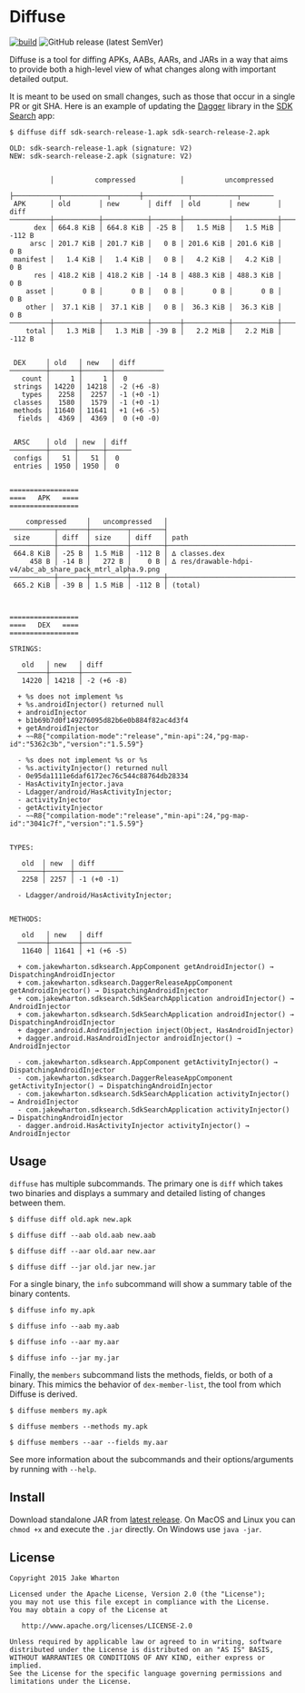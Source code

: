 Diffuse 
=======
[![build](https://github.com/usefulness/diffuse/actions/workflows/after-merge.yaml/badge.svg)](https://github.com/usefulness/diffuse/actions/workflows/after-merge.yaml)
![GitHub release (latest SemVer)](https://img.shields.io/github/v/release/usefulness/diffuse)

Diffuse is a tool for diffing APKs, AABs, AARs, and JARs in a way that aims to provide both a
high-level view of what changes along with important detailed output.

It is meant to be used on small changes, such as those that occur in a single PR or git SHA. Here
is an example of updating the [Dagger](https://github.com/google/dagger/) library in the
[SDK Search](https://github.com/JakeWharton/SdkSearch/) app:

```
$ diffuse diff sdk-search-release-1.apk sdk-search-release-2.apk

OLD: sdk-search-release-1.apk (signature: V2)
NEW: sdk-search-release-2.apk (signature: V2)


          │          compressed           │          uncompressed
          ├───────────┬───────────┬───────┼───────────┬───────────┬────────
 APK      │ old       │ new       │ diff  │ old       │ new       │ diff
──────────┼───────────┼───────────┼───────┼───────────┼───────────┼────────
      dex │ 664.8 KiB │ 664.8 KiB │ -25 B │   1.5 MiB │   1.5 MiB │ -112 B
     arsc │ 201.7 KiB │ 201.7 KiB │   0 B │ 201.6 KiB │ 201.6 KiB │    0 B
 manifest │   1.4 KiB │   1.4 KiB │   0 B │   4.2 KiB │   4.2 KiB │    0 B
      res │ 418.2 KiB │ 418.2 KiB │ -14 B │ 488.3 KiB │ 488.3 KiB │    0 B
    asset │       0 B │       0 B │   0 B │       0 B │       0 B │    0 B
    other │  37.1 KiB │  37.1 KiB │   0 B │  36.3 KiB │  36.3 KiB │    0 B
──────────┼───────────┼───────────┼───────┼───────────┼───────────┼────────
    total │   1.3 MiB │   1.3 MiB │ -39 B │   2.2 MiB │   2.2 MiB │ -112 B


 DEX     │ old   │ new   │ diff
─────────┼───────┼───────┼────────────
   count │     1 │     1 │  0
 strings │ 14220 │ 14218 │ -2 (+6 -8)
   types │  2258 │  2257 │ -1 (+0 -1)
 classes │  1580 │  1579 │ -1 (+0 -1)
 methods │ 11640 │ 11641 │ +1 (+6 -5)
  fields │  4369 │  4369 │  0 (+0 -0)


 ARSC    │ old  │ new  │ diff
─────────┼──────┼──────┼──────
 configs │   51 │   51 │  0
 entries │ 1950 │ 1950 │  0


=================
====   APK   ====
=================

    compressed     │   uncompressed   │
───────────┬───────┼─────────┬────────┤
 size      │ diff  │ size    │ diff   │ path
───────────┼───────┼─────────┼────────┼───────────────────────────────────────────────────────────
 664.8 KiB │ -25 B │ 1.5 MiB │ -112 B │ ∆ classes.dex
     458 B │ -14 B │   272 B │    0 B │ ∆ res/drawable-hdpi-v4/abc_ab_share_pack_mtrl_alpha.9.png
───────────┼───────┼─────────┼────────┼───────────────────────────────────────────────────────────
 665.2 KiB │ -39 B │ 1.5 MiB │ -112 B │ (total)



=================
====   DEX   ====
=================

STRINGS:

   old   │ new   │ diff
  ───────┼───────┼────────────
   14220 │ 14218 │ -2 (+6 -8)

  + %s does not implement %s
  + %s.androidInjector() returned null
  + androidInjector
  + b1b69b7d0f149276095d82b6e0b884f82ac4d3f4
  + getAndroidInjector
  + ~~R8{"compilation-mode":"release","min-api":24,"pg-map-id":"5362c3b","version":"1.5.59"}

  - %s does not implement %s or %s
  - %s.activityInjector() returned null
  - 0e95da1111e6daf6172ec76c544c88764db28334
  - HasActivityInjector.java
  - Ldagger/android/HasActivityInjector;
  - activityInjector
  - getActivityInjector
  - ~~R8{"compilation-mode":"release","min-api":24,"pg-map-id":"3041c7f","version":"1.5.59"}


TYPES:

   old  │ new  │ diff
  ──────┼──────┼────────────
   2258 │ 2257 │ -1 (+0 -1)

  - Ldagger/android/HasActivityInjector;


METHODS:

   old   │ new   │ diff
  ───────┼───────┼────────────
   11640 │ 11641 │ +1 (+6 -5)

  + com.jakewharton.sdksearch.AppComponent getAndroidInjector() → DispatchingAndroidInjector
  + com.jakewharton.sdksearch.DaggerReleaseAppComponent getAndroidInjector() → DispatchingAndroidInjector
  + com.jakewharton.sdksearch.SdkSearchApplication androidInjector() → AndroidInjector
  + com.jakewharton.sdksearch.SdkSearchApplication androidInjector() → DispatchingAndroidInjector
  + dagger.android.AndroidInjection inject(Object, HasAndroidInjector)
  + dagger.android.HasAndroidInjector androidInjector() → AndroidInjector

  - com.jakewharton.sdksearch.AppComponent getActivityInjector() → DispatchingAndroidInjector
  - com.jakewharton.sdksearch.DaggerReleaseAppComponent getActivityInjector() → DispatchingAndroidInjector
  - com.jakewharton.sdksearch.SdkSearchApplication activityInjector() → AndroidInjector
  - com.jakewharton.sdksearch.SdkSearchApplication activityInjector() → DispatchingAndroidInjector
  - dagger.android.HasActivityInjector activityInjector() → AndroidInjector
```


Usage
-----

`diffuse` has multiple subcommands. The primary one is `diff` which takes two binaries and displays
a summary and detailed listing of changes between them.

```
$ diffuse diff old.apk new.apk

$ diffuse diff --aab old.aab new.aab

$ diffuse diff --aar old.aar new.aar

$ diffuse diff --jar old.jar new.jar
```

For a single binary, the `info` subcommand will show a summary table of the binary contents.

```
$ diffuse info my.apk

$ diffuse info --aab my.aab

$ diffuse info --aar my.aar

$ diffuse info --jar my.jar
```

Finally, the `members` subcommand lists the methods, fields, or both of a binary. This mimics
the behavior of `dex-member-list`, the tool from which Diffuse is derived.

```
$ diffuse members my.apk

$ diffuse members --methods my.apk

$ diffuse members --aar --fields my.aar
```

See more information about the subcommands and their options/arguments by running with `--help`.


## Install

Download standalone JAR from
[latest release](https://github.com/usefulness/diffuse/releases/latest).
On MacOS and Linux you can `chmod +x` and execute the `.jar` directly.
On Windows use `java -jar`.


License
-------

    Copyright 2015 Jake Wharton

    Licensed under the Apache License, Version 2.0 (the "License");
    you may not use this file except in compliance with the License.
    You may obtain a copy of the License at

       http://www.apache.org/licenses/LICENSE-2.0

    Unless required by applicable law or agreed to in writing, software
    distributed under the License is distributed on an "AS IS" BASIS,
    WITHOUT WARRANTIES OR CONDITIONS OF ANY KIND, either express or implied.
    See the License for the specific language governing permissions and
    limitations under the License.
